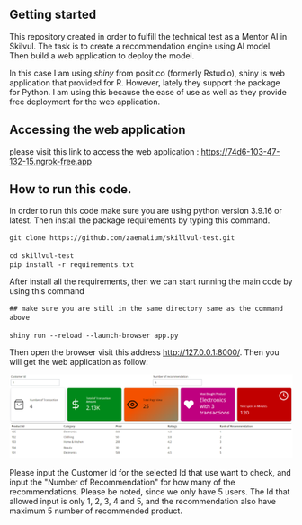 ## Getting started

This repository created in order to fulfill the technical test as a Mentor AI in Skilvul. The task is to create a recommendation engine using AI model. Then build a web application to deploy the model.

In this case I am using *shiny* from posit.co (formerly Rstudio), shiny is web application that provided for R. However, lately they support the package for Python. I am using this because the ease of use as well as they provide free deployment for the web application.

## Accessing the web application

please visit this link to access the web application : https://74d6-103-47-132-15.ngrok-free.app


## How to run this code.

in order to run this code make sure you are using python version 3.9.16 or latest. Then install the package requirements by typing this command.

```
git clone https://github.com/zaenalium/skillvul-test.git

cd skillvul-test
pip install -r requirements.txt
```


After install all the requirements, then we can start running the main code by using this command 


```
## make sure you are still in the same directory same as the command above

shiny run --reload --launch-browser app.py 

```

Then open the browser visit this address http://127.0.0.1:8000/.  Then you will get the web application as follow:

![screenshot of the web application](image.png)

Please input the Customer Id for the selected Id that use want to check, and input the "Number of Recommendation" for how many of the recommendations. Please be noted, since we only have 5 users. The Id that allowed input is only 1, 2, 3, 4 and 5, and the recommendation also have maximum 5 number of recommended product.